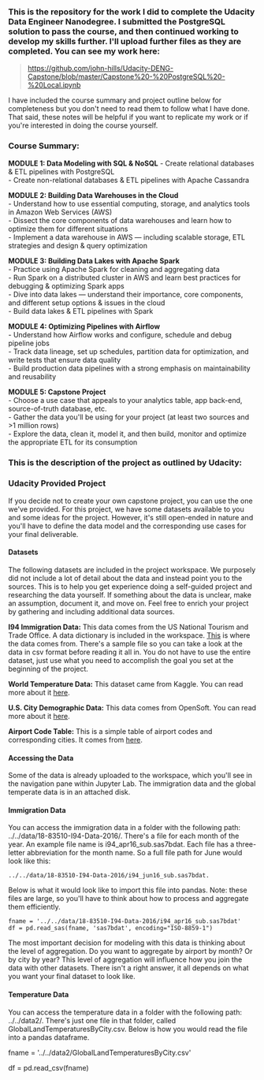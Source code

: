 ### This is the repository for the work I did to complete the Udacity Data Engineer Nanodegree. I submitted the PostgreSQL solution to pass the course, and then continued working to develop my skills further. I'll upload further files as they are completed. You can see my work here:

> https://github.com/john-hills/Udacity-DENG-Capstone/blob/master/Capstone%20-%20PostgreSQL%20-%20Local.ipynb

I have included the course summary and project outline below for completeness but you don't need to read them to follow what I have done. That said, these notes will be helpful if you want to replicate my work or if you're interested in doing the course yourself.

### Course Summary:

__MODULE 1: Data Modeling with SQL & NoSQL__
    - Create relational databases & ETL pipelines with PostgreSQL  
    - Create non-relational databases & ETL pipelines with Apache Cassandra
    
  **MODULE 2: Building Data Warehouses in the Cloud**  
    - Understand how to use essential computing, storage, and analytics tools in Amazon Web Services (AWS)  
    - Dissect the core components of data warehouses and learn how to optimize them for different situations  
    - Implement a data warehouse in AWS — including scalable storage, ETL strategies and design & query optimization  
    
  **MODULE 3: Building Data Lakes with Apache Spark**  
    - Practice using Apache Spark for cleaning and aggregating data  
    - Run Spark on a distributed cluster in AWS and learn best practices for debugging & optimizing Spark apps  
    - Dive into data lakes — understand their importance, core components, and different setup options & issues in the cloud  
    - Build data lakes & ETL pipelines with Spark  

  **MODULE 4: Optimizing Pipelines with Airflow**  
    - Understand how Airflow works and configure, schedule and debug pipeline jobs  
    - Track data lineage, set up schedules, partition data for optimization, and write tests that ensure data quality  
    - Build production data pipelines with a strong emphasis on maintainability and reusability  

  **MODULE 5: Capstone Project**  
    - Choose a use case that appeals to your analytics table, app back-end, source-of-truth database, etc.  
    - Gather the data you'll be using for your project (at least two sources and >1 million rows)  
    - Explore the data, clean it, model it, and then build, monitor and optimize the appropriate ETL for its consumption  

### This is the description of the project as outlined by Udacity:

### Udacity Provided Project
If you decide not to create your own capstone project, you can use the one we've provided. For this project, we have some datasets available to you and some ideas for the project. However, it's still open-ended in nature and you'll have to define the data model and the corresponding use cases for your final deliverable.

#### Datasets
The following datasets are included in the project workspace. We purposely did not include a lot of detail about the data and instead point you to the sources. This is to help you get experience doing a self-guided project and researching the data yourself. If something about the data is unclear, make an assumption, document it, and move on. Feel free to enrich your project by gathering and including additional data sources.

**I94 Immigration Data:** This data comes from the US National Tourism and Trade Office. A data dictionary is included in the workspace. [This](https://travel.trade.gov/research/reports/i94/historical/2016.html) is where the data comes from. There's a sample file so you can take a look at the data in csv format before reading it all in. You do not have to use the entire dataset, just use what you need to accomplish the goal you set at the beginning of the project.

**World Temperature Data:** This dataset came from Kaggle. You can read more about it [here](https://www.kaggle.com/berkeleyearth/climate-change-earth-surface-temperature-data).

**U.S. City Demographic Data:** This data comes from OpenSoft. You can read more about it [here](https://public.opendatasoft.com/explore/dataset/us-cities-demographics/export/).

**Airport Code Table:** This is a simple table of airport codes and corresponding cities. It comes from [here](https://datahub.io/core/airport-codes#data).

#### Accessing the Data
Some of the data is already uploaded to the workspace, which you'll see in the navigation pane within Jupyter Lab. The immigration data and the global temperate data is in an attached disk.

#### Immigration Data
You can access the immigration data in a folder with the following path: ../../data/18-83510-I94-Data-2016/. There's a file for each month of the year. An example file name is i94_apr16_sub.sas7bdat. Each file has a three-letter abbreviation for the month name. So a full file path for June would look like this: 
    
    ../../data/18-83510-I94-Data-2016/i94_jun16_sub.sas7bdat. 

Below is what it would look like to import this file into pandas. Note: these files are large, so you'll have to think about how to process and aggregate them efficiently.

    fname = '../../data/18-83510-I94-Data-2016/i94_apr16_sub.sas7bdat'
    df = pd.read_sas(fname, 'sas7bdat', encoding="ISO-8859-1")

The most important decision for modeling with this data is thinking about the level of aggregation. Do you want to aggregate by airport by month? Or by city by year? This level of aggregation will influence how you join the data with other datasets. There isn't a right answer, it all depends on what you want your final dataset to look like.

#### Temperature Data

You can access the temperature data in a folder with the following path: ../../data2/. There's just one file in that folder, called GlobalLandTemperaturesByCity.csv. Below is how you would read the file into a pandas dataframe.

fname = '../../data2/GlobalLandTemperaturesByCity.csv'

df = pd.read_csv(fname)
